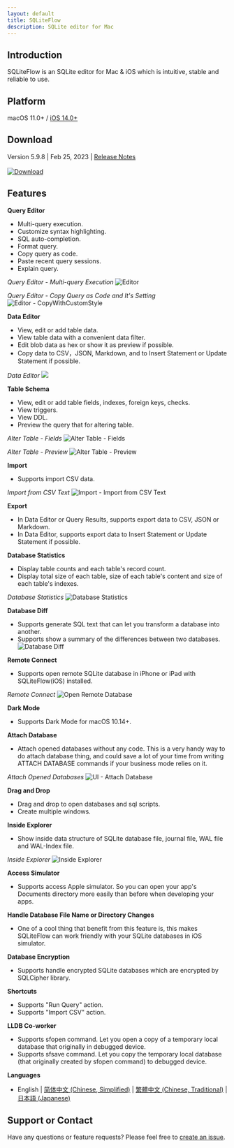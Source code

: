 ```yaml
---
layout: default
title: SQLiteFlow
description: SQLite editor for Mac
---
```


## Introduction
SQLiteFlow is an SQLite editor for Mac & iOS which is intuitive, stable and reliable to use.

## Platform
macOS 11.0+ / [iOS 14.0+](iOS)

## Download
Version 5.9.8 | Feb 25, 2023 | <a href="ReleaseNotes" target="_blank">Release Notes</a>
<br/><br/>[![Download](macOS/DownloadOnTheMacAppStore.svg)](macappstores://itunes.apple.com/app/id1378587993)


## Features

**Query Editor**

- Multi-query execution.
- Customize syntax highlighting.
- SQL auto-completion.
- Format query.
- Copy query as code.
- Paste recent query sessions.
- Explain query.

*Query Editor - Multi-query Execution*
![Editor](macOS/Editor.png)

*Query Editor - Copy Query as Code and It's Setting*
![Editor - CopyWithCustomStyle](macOS/CopyWithCustomStyle.png)

**Data Editor**

- View, edit or add table data.
- View table data with a convenient data filter.
- Edit blob data as hex or show it as preview if possible.
- Copy data to CSV，JSON, Markdown, and to Insert Statement or Update Statement if possible.

*Data Editor*
![](macOS/DataEditor.png)

**Table Schema**

- View, edit or add table fields, indexes, foreign keys, checks.
- View triggers.
- View DDL.
- Preview the query that for altering table.

*Alter Table - Fields*
![Alter Table - Fields](macOS/AlterTable.png)

*Alter Table - Preview*
![Alter Table - Preview](macOS/AlterPreview.png)

**Import**
- Supports import CSV data.

*Import from CSV Text*
![Import - Import from CSV Text](macOS/ImportFromCSV.png)

**Export**
- In Data Editor or Query Results, supports export data to CSV, JSON or Markdown.
- In Data Editor, supports export data to Insert Statement or Update Statement if possible.

**Database Statistics**
- Display table counts and each table's record count.
- Display total size of each table, size of each table's content and size of each table's indexes.

*Database Statistics*
![Database Statistics](macOS/Statistics.png)

**Database Diff**
- Supports generate SQL text that can let you transform a database into another.
- Supports show a summary of the differences between two databases.
![Database Diff](macOS/DatabaseDiff.png)

**Remote Connect**
- Supports open remote SQLite database in iPhone or iPad with SQLiteFlow(iOS) installed.

*Remote Connect*
![Open Remote Database](macOS/RemoteConnect.png)

**Dark Mode**
- Supports Dark Mode for macOS 10.14+.

**Attach Database**
- Attach opened databases without any code. This is a very handy way to do attach database thing, and could save a lot of your time from writing ATTACH DATABASE commands if your business mode relies on it.

*Attach Opened Databases*
![UI - Attach Database](macOS/AttachDatabase.png)

**Drag and Drop**
- Drag and drop to open databases and sql scripts.
- Create multiple windows.

**Inside Explorer**
- Show inside data structure of SQLite database file, journal file, WAL file and WAL-Index file.

*Inside Explorer*
![Inside Explorer](macOS/InsideExplorer.png)

**Access Simulator**
- Supports access Apple simulator. So you can open your app's Documents directory more easily than before when developing your apps.

**Handle Database File Name or Directory Changes**
- One of a cool thing that benefit from this feature is, this makes SQLiteFlow can work friendly with your SQLite databases in iOS simulator.

**Database Encryption**
- Supports handle encrypted SQLite databases which are encrypted by SQLCipher library.

**Shortcuts**
- Supports "Run Query" action.
- Supports "Import CSV" action.

**LLDB Co-worker**
- Supports sfopen command. Let you open a copy of a temporary local database that originally in debugged device.
- Supports sfsave command. Let you copy the temporary local database (that originally created by sfopen command) to debugged device.

**Languages**
- English \| [简体中文 (Chinese, Simplified)](/zh-Hans) \| [繁體中文 (Chinese, Traditional)](/zh-Hant) \| [日本語 (Japanese)](/ja)

## Support or Contact
Have any questions or feature requests? Please feel free to <a href="https://github.com/SQLiteFlow/SQLiteFlow-Issues/issues" target="_blank">create an issue</a>.

